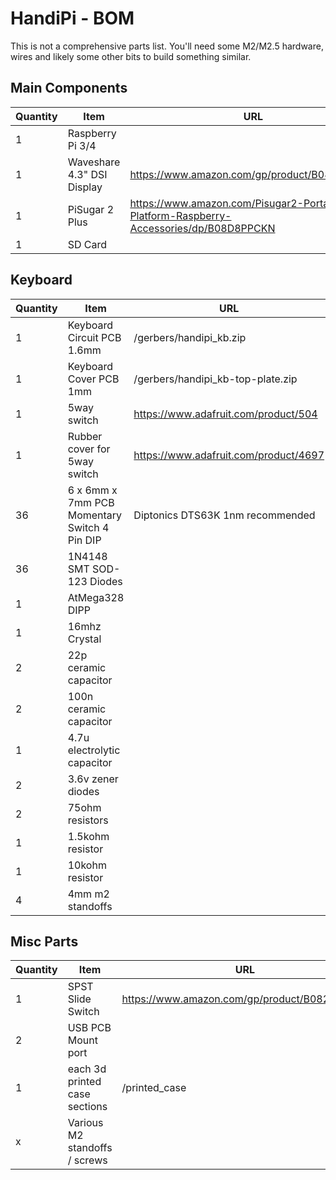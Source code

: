 # HandiPi - BOM

This is not a comprehensive parts list.  You'll need some  M2/M2.5 hardware, wires and 
likely some other bits to build something similar.

## Main Components
Quantity|Item|URL
---|---|---
1|Raspberry Pi 3/4| 
1|Waveshare 4.3" DSI Display| https://www.amazon.com/gp/product/B088JTD6JN
1|PiSugar 2 Plus|https://www.amazon.com/Pisugar2-Portable-Platform-Raspberry-Accessories/dp/B08D8PPCKN
1|SD Card|

## Keyboard
Quantity|Item|URL
---|---|---
1|Keyboard Circuit PCB 1.6mm| /gerbers/handipi_kb.zip
1|Keyboard Cover PCB 1mm| /gerbers/handipi_kb-top-plate.zip
1|5way switch|https://www.adafruit.com/product/504
1|Rubber cover for 5way switch|https://www.adafruit.com/product/4697
36|6 x 6mm x 7mm PCB Momentary Switch 4 Pin DIP| Diptonics DTS63K 1nm recommended
36| 1N4148 SMT SOD-123 Diodes|
1|AtMega328 DIPP|
1|16mhz Crystal|
2|22p ceramic capacitor|
2|100n ceramic capacitor|
1|4.7u electrolytic capacitor|
2|3.6v zener diodes|
2|75ohm resistors|
1|1.5kohm resistor|
1|10kohm resistor|
4|4mm m2 standoffs|

## Misc Parts
Quantity|Item|URL
---|---|---
1|SPST Slide Switch| https://www.amazon.com/gp/product/B08232XVL5
2|USB PCB Mount port|
1|each 3d printed case sections| /printed_case
x|Various M2 standoffs / screws|


